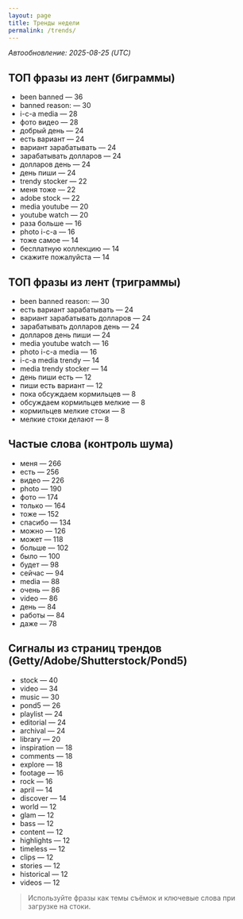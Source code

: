 ```yaml
---
layout: page
title: Тренды недели
permalink: /trends/
---
```


_Автообновление: 2025-08-25 (UTC)_

## ТОП фразы из лент (биграммы)
- been banned — 36
- banned reason: — 30
- i-c-a media — 28
- фото видео — 28
- добрый день — 24
- есть вариант — 24
- вариант зарабатывать — 24
- зарабатывать долларов — 24
- долларов день — 24
- день пиши — 24
- trendy stocker — 22
- меня тоже — 22
- adobe stock — 22
- media youtube — 20
- youtube watch — 20
- раза больше — 16
- photo i-c-a — 16
- тоже самое — 14
- бесплатную коллекцию — 14
- скажите пожалуйста — 14

## ТОП фразы из лент (триграммы)
- been banned reason: — 30
- есть вариант зарабатывать — 24
- вариант зарабатывать долларов — 24
- зарабатывать долларов день — 24
- долларов день пиши — 24
- media youtube watch — 16
- photo i-c-a media — 16
- i-c-a media trendy — 14
- media trendy stocker — 14
- день пиши есть — 12
- пиши есть вариант — 12
- пока обсуждаем кормильцев — 8
- обсуждаем кормильцев мелкие — 8
- кормильцев мелкие стоки — 8
- мелкие стоки делают — 8

## Частые слова (контроль шума)
- меня — 266
- есть — 256
- видео — 226
- photo — 190
- фото — 174
- только — 164
- тоже — 152
- спасибо — 134
- можно — 126
- может — 118
- больше — 102
- было — 100
- будет — 98
- сейчас — 94
- media — 88
- очень — 86
- video — 86
- день — 84
- работы — 84
- даже — 78

## Сигналы из страниц трендов (Getty/Adobe/Shutterstock/Pond5)
- stock — 40
- video — 34
- music — 30
- pond5 — 26
- playlist — 24
- editorial — 24
- archival — 24
- library — 20
- inspiration — 18
- comments — 18
- explore — 18
- footage — 16
- rock — 16
- april — 14
- discover — 14
- world — 12
- glam — 12
- bass — 12
- content — 12
- highlights — 12
- timeless — 12
- clips — 12
- stories — 12
- historical — 12
- videos — 12

> Используйте фразы как темы съёмок и ключевые слова при загрузке на стоки.
